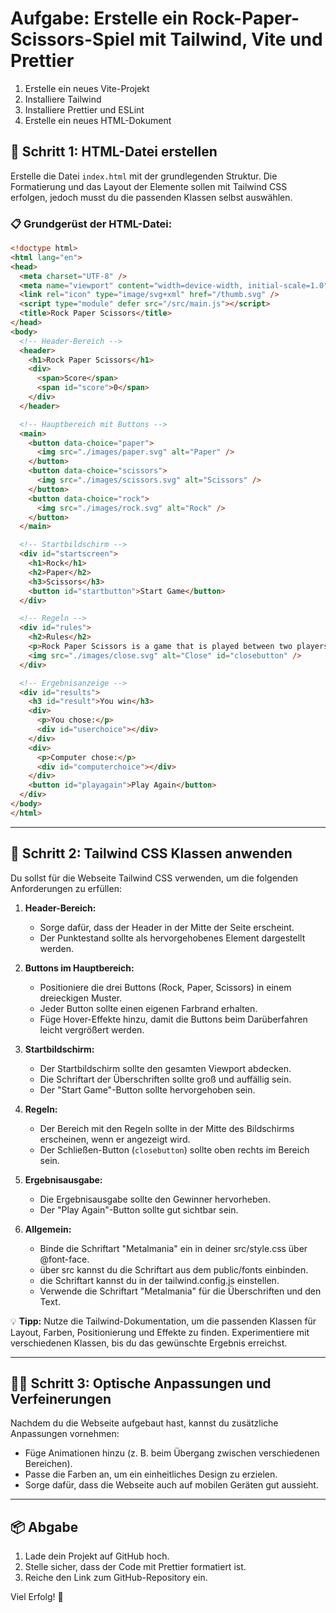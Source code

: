 # Aufgabe: Erstelle ein Rock-Paper-Scissors-Spiel mit Tailwind, Vite und Prettier
1. Erstelle ein neues Vite-Projekt
2. Installiere Tailwind
3. Installiere Prettier und ESLint
4. Erstelle ein neues HTML-Dokument
## 🧱 Schritt 1: HTML-Datei erstellen

Erstelle die Datei `index.html` mit der grundlegenden Struktur. Die Formatierung und das Layout der Elemente sollen mit Tailwind CSS erfolgen, jedoch musst du die passenden Klassen selbst auswählen.

### 📋 Grundgerüst der HTML-Datei:

```html
<!doctype html>
<html lang="en">
<head>
  <meta charset="UTF-8" />
  <meta name="viewport" content="width=device-width, initial-scale=1.0" />
  <link rel="icon" type="image/svg+xml" href="/thumb.svg" />
  <script type="module" defer src="/src/main.js"></script>
  <title>Rock Paper Scissors</title>
</head>
<body>
  <!-- Header-Bereich -->
  <header>
    <h1>Rock Paper Scissors</h1>
    <div>
      <span>Score</span>
      <span id="score">0</span>
    </div>
  </header>

  <!-- Hauptbereich mit Buttons -->
  <main>
    <button data-choice="paper">
      <img src="./images/paper.svg" alt="Paper" />
    </button>
    <button data-choice="scissors">
      <img src="./images/scissors.svg" alt="Scissors" />
    </button>
    <button data-choice="rock">
      <img src="./images/rock.svg" alt="Rock" />
    </button>
  </main>

  <!-- Startbildschirm -->
  <div id="startscreen">
    <h1>Rock</h1>
    <h2>Paper</h2>
    <h3>Scissors</h3>
    <button id="startbutton">Start Game</button>
  </div>

  <!-- Regeln -->
  <div id="rules">
    <h2>Rules</h2>
    <p>Rock Paper Scissors is a game that is played between two players...</p>
    <img src="./images/close.svg" alt="Close" id="closebutton" />
  </div>

  <!-- Ergebnisanzeige -->
  <div id="results">
    <h3 id="result">You win</h3>
    <div>
      <p>You chose:</p>
      <div id="userchoice"></div>
    </div>
    <div>
      <p>Computer chose:</p>
      <div id="computerchoice"></div>
    </div>
    <button id="playagain">Play Again</button>
  </div>
</body>
</html>
```

---

## 🧩 Schritt 2: Tailwind CSS Klassen anwenden

Du sollst für die Webseite Tailwind CSS verwenden, um die folgenden Anforderungen zu erfüllen:

1. **Header-Bereich:**  
   - Sorge dafür, dass der Header in der Mitte der Seite erscheint.  
   - Der Punktestand sollte als hervorgehobenes Element dargestellt werden.

2. **Buttons im Hauptbereich:**  
   - Positioniere die drei Buttons (Rock, Paper, Scissors) in einem dreieckigen Muster.  
   - Jeder Button sollte einen eigenen Farbrand erhalten.  
   - Füge Hover-Effekte hinzu, damit die Buttons beim Darüberfahren leicht vergrößert werden.

3. **Startbildschirm:**  
   - Der Startbildschirm sollte den gesamten Viewport abdecken.  
   - Die Schriftart der Überschriften sollte groß und auffällig sein.  
   - Der "Start Game"-Button sollte hervorgehoben sein.

4. **Regeln:**  
   - Der Bereich mit den Regeln sollte in der Mitte des Bildschirms erscheinen, wenn er angezeigt wird.  
   - Der Schließen-Button (`closebutton`) sollte oben rechts im Bereich sein.

5. **Ergebnisausgabe:**  
   - Die Ergebnisausgabe sollte den Gewinner hervorheben.  
   - Der "Play Again"-Button sollte gut sichtbar sein.

6. **Allgemein:**
    - Binde die Schriftart "Metalmania" ein in deiner src/style.css über @font-face.
    - über src kannst du die Schriftart aus dem public/fonts einbinden.
    - die Schriftart kannst du in der tailwind.config.js einstellen.
    - Verwende die Schriftart "Metalmania" für die Überschriften und den Text.

💡 **Tipp:** Nutze die Tailwind-Dokumentation, um die passenden Klassen für Layout, Farben, Positionierung und Effekte zu finden. Experimentiere mit verschiedenen Klassen, bis du das gewünschte Ergebnis erreichst.

---

## 🧑‍🎨 Schritt 3: Optische Anpassungen und Verfeinerungen

Nachdem du die Webseite aufgebaut hast, kannst du zusätzliche Anpassungen vornehmen:

- Füge Animationen hinzu (z. B. beim Übergang zwischen verschiedenen Bereichen).  
- Passe die Farben an, um ein einheitliches Design zu erzielen.  
- Sorge dafür, dass die Webseite auch auf mobilen Geräten gut aussieht.



---

## 📦 Abgabe
1. Lade dein Projekt auf GitHub hoch.
2. Stelle sicher, dass der Code mit Prettier formatiert ist.
3. Reiche den Link zum GitHub-Repository ein.

Viel Erfolg! 🚀

